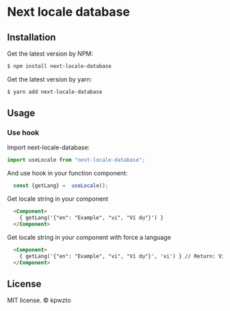 # Next locale database
## Installation
Get the latest version by NPM:
```bash
$ npm install next-locale-database
```
Get the latest version by yarn:
```bash
$ yarn add next-locale-database
```
## Usage
### Use hook
Import next-locale-database:
```javascript
import useLocale from "next-locale-database";
```
And use hook in your function component:
```javascript
  const {getLang} =  useLocale();
```
Get locale string in your component
```html
  <Component>
    { getLang('{"en": "Example", "vi", "Ví dụ"}') }
  </Component>
```
Get locale string in your component with force a language
```html
  <Component>
    { getLang('{"en": "Example", "vi", "Ví dụ"}', 'vi') } // Return: Ví dụ
  </Component>
```
## License
MIT license. © kpwzto
